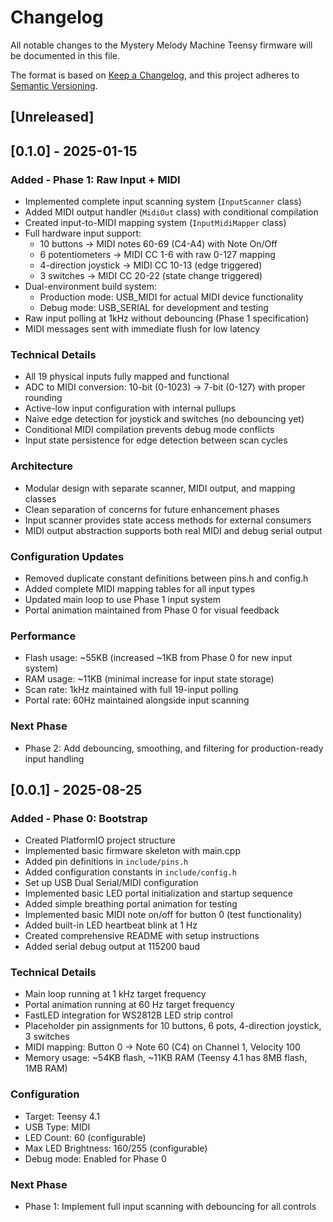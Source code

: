 # Changelog

All notable changes to the Mystery Melody Machine Teensy firmware will be documented in this file.

The format is based on [Keep a Changelog](https://keepachangelog.com/en/1.0.0/),
and this project adheres to [Semantic Versioning](https://semver.org/spec/v2.0.0.html).

## [Unreleased]

## [0.1.0] - 2025-01-15

### Added - Phase 1: Raw Input + MIDI
- Implemented complete input scanning system (`InputScanner` class)
- Added MIDI output handler (`MidiOut` class) with conditional compilation
- Created input-to-MIDI mapping system (`InputMidiMapper` class)
- Full hardware input support:
  - 10 buttons → MIDI notes 60-69 (C4-A4) with Note On/Off
  - 6 potentiometers → MIDI CC 1-6 with raw 0-127 mapping
  - 4-direction joystick → MIDI CC 10-13 (edge triggered)
  - 3 switches → MIDI CC 20-22 (state change triggered)
- Dual-environment build system:
  - Production mode: USB_MIDI for actual MIDI device functionality
  - Debug mode: USB_SERIAL for development and testing
- Raw input polling at 1kHz without debouncing (Phase 1 specification)
- MIDI messages sent with immediate flush for low latency

### Technical Details
- All 19 physical inputs fully mapped and functional
- ADC to MIDI conversion: 10-bit (0-1023) → 7-bit (0-127) with proper rounding
- Active-low input configuration with internal pullups
- Naive edge detection for joystick and switches (no debouncing yet)
- Conditional MIDI compilation prevents debug mode conflicts
- Input state persistence for edge detection between scan cycles

### Architecture
- Modular design with separate scanner, MIDI output, and mapping classes
- Clean separation of concerns for future enhancement phases
- Input scanner provides state access methods for external consumers
- MIDI output abstraction supports both real MIDI and debug serial output

### Configuration Updates
- Removed duplicate constant definitions between pins.h and config.h
- Added complete MIDI mapping tables for all input types
- Updated main loop to use Phase 1 input system
- Portal animation maintained from Phase 0 for visual feedback

### Performance
- Flash usage: ~55KB (increased ~1KB from Phase 0 for new input system)
- RAM usage: ~11KB (minimal increase for input state storage)
- Scan rate: 1kHz maintained with full 19-input polling
- Portal rate: 60Hz maintained alongside input scanning

### Next Phase
- Phase 2: Add debouncing, smoothing, and filtering for production-ready input handling

## [0.0.1] - 2025-08-25

### Added - Phase 0: Bootstrap
- Created PlatformIO project structure
- Implemented basic firmware skeleton with main.cpp
- Added pin definitions in `include/pins.h`
- Added configuration constants in `include/config.h`
- Set up USB Dual Serial/MIDI configuration
- Implemented basic LED portal initialization and startup sequence
- Added simple breathing portal animation for testing
- Implemented basic MIDI note on/off for button 0 (test functionality)
- Added built-in LED heartbeat blink at 1 Hz
- Created comprehensive README with setup instructions
- Added serial debug output at 115200 baud

### Technical Details
- Main loop running at 1 kHz target frequency
- Portal animation running at 60 Hz target frequency
- FastLED integration for WS2812B LED strip control
- Placeholder pin assignments for 10 buttons, 6 pots, 4-direction joystick, 3 switches
- MIDI mapping: Button 0 → Note 60 (C4) on Channel 1, Velocity 100
- Memory usage: ~54KB flash, ~11KB RAM (Teensy 4.1 has 8MB flash, 1MB RAM)

### Configuration
- Target: Teensy 4.1
- USB Type: MIDI
- LED Count: 60 (configurable)
- Max LED Brightness: 160/255 (configurable)
- Debug mode: Enabled for Phase 0

### Next Phase
- Phase 1: Implement full input scanning with debouncing for all controls
